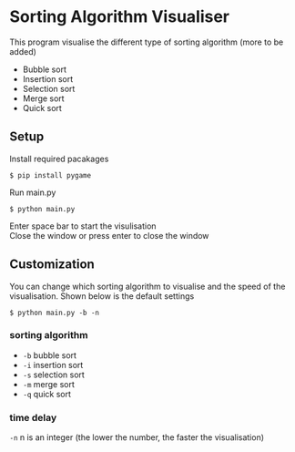 # Sorting Algorithm Visualiser

This program visualise the different type of sorting algorithm (more to be added)
- Bubble sort 
- Insertion sort
- Selection sort
- Merge sort
- Quick sort

## Setup
Install required pacakages
```
$ pip install pygame
```

Run main.py
```
$ python main.py
```

Enter space bar to start the visulisation  
Close the window or press enter to close the window

## Customization
You can change which sorting algorithm to visualise and the speed of the visualisation. Shown below is the default settings
```
$ python main.py -b -n
```
### sorting algorithm
- `-b`  bubble sort
- `-i`  insertion sort
- `-s`  selection sort
- `-m`  merge sort
- `-q`  quick sort

### time delay
`-n` n is an integer (the lower the number, the faster the visualisation)